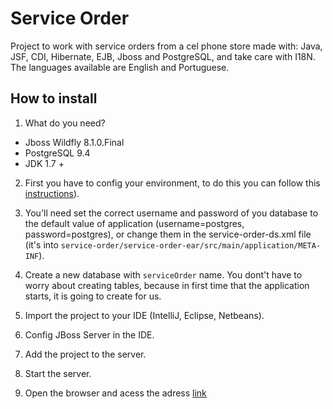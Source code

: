 # Service Order
Project to work with service orders from a cel phone store made with: Java, JSF, CDI, Hibernate, EJB, Jboss and PostgreSQL, and take care with I18N. The languages available are English and Portuguese.

## How to install

1. What do you need?
 - Jboss Wildfly 8.1.0.Final
 - PostgreSQL 9.4
 - JDK 1.7 +

2. First you have to config your environment, to do this you can follow this [instructions](how-to-config-data-source-wildfly.md)).

3. You'll need set the correct username and password of you database to the default value of application (username=postgres, password=postgres), or change them in the service-order-ds.xml file (it's into `service-order/service-order-ear/src/main/application/META-INF`).

4. Create a new database with `serviceOrder` name. You dont't have to worry about creating tables, because in first time that the application starts, it is going to create for us.

5. Import the project to your IDE (IntelliJ, Eclipse, Netbeans).

6. Config JBoss Server in the IDE.

7. Add the project to the server.

8. Start the server.

9. Open the browser and acess the adress [link](http://localhost:8080/service-order-web/)
